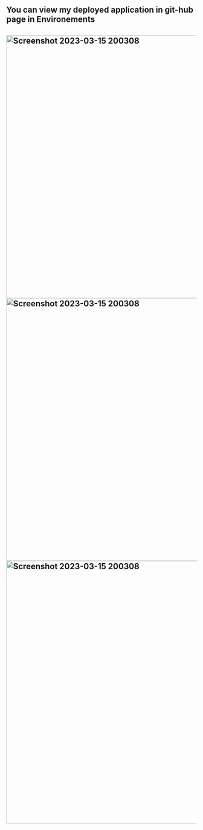 <h2> You can view my deployed application in git-hub page in Environements <h2>

<img width="695" alt="Screenshot 2023-03-15 200308" src="https://user-images.githubusercontent.com/121575241/226189568-189f9f5e-07c0-425f-9cfd-f734487d84e3.png">

  <img width="695" alt="Screenshot 2023-03-15 200308" src="https://user-images.githubusercontent.com/121575241/226189779-0ce787fa-d09d-4c7f-b0c5-16846c42013a.png">
  <img width="695" alt="Screenshot 2023-03-15 200308" src="https://user-images.githubusercontent.com/121575241/226189860-ec6bf7c7-6fa5-44d6-96b8-4c1890e34da6.png">
